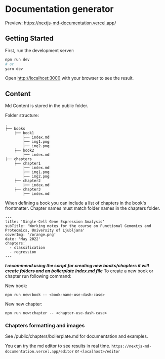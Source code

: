 # Documentation generator

Preview: https://nextjs-md-documentation.vercel.app/

## Getting Started

First, run the development server:

```bash
npm run dev
# or
yarn dev
```

Open [http://localhost:3000](http://localhost:3000) with your browser to see the result.

## Content

Md Content is stored in the public folder.

Folder structure:

    .
    ├── books
        ├── book1
            ├── index.md
            ├── img1.png
            ├── img2.png
        ├── book2
            ├── index.md
    ├── chapters
        ├── chapter1
            ├── index.md
            ├── img1.png
            ├── img2.png
        ├── chapter2
            ├── index.md
        ├── chapter3
            ├── index.md

When defining a book you can include a list of chapters in the book's frontmatter. Chapter names must match folder names in the chapters folder.
```
---
title: 'Single-Cell Gene Expression Analysis'
subTitle: 'Working notes for the course on Functional Genomics and Proteomics, University of Ljubljana'
coverImg: '/orange.png'
date: 'May 2022'
chapters:
  - classification
  - regression
---
```

***I recommend using the script for creating new books/chapters it will create folders and an boilerplate index.md file***
To create a new book or chapter run following command:

New book:
```
npm run new:book -- <book-name-use-dash-case>
```

New new chapter:
```
npm run new:chapter -- <chapter-use-dash-case>
```

### Chapters formatting and images
See /public/chapters/boilerplate.md for documentation and examples.

You can try the md editor to see results in real time.
`https://nextjs-md-documentation.vercel.app/editor`
or
`<localhost>/editor`